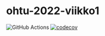 # ohtu-2022-viikko1

![GitHub Actions](https://github.com/jatufin/ohtu-2022-viikko1/workflows/CI/badge.svg)
[![codecov](https://codecov.io/gh/jatufin/ohtu-2022-viikko1/branch/main/graph/badge.svg?token=HJ5PF8XL1A)](https://codecov.io/gh/jatufin/ohtu-2022-viikko1)
